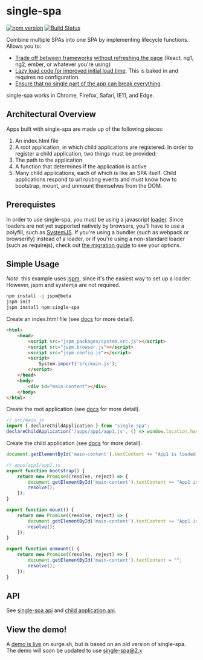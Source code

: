 # single-spa
[![npm version](https://img.shields.io/npm/v/single-spa.svg?style=flat-square)](https://www.npmjs.org/package/single-spa)
[![Build Status](https://img.shields.io/travis/CanopyTax/single-spa.svg?style=flat-square)](https://travis-ci.org/CanopyTax/single-spa)

Combine multiple SPAs into one SPA by implementing lifecycle functions. Allows you to:
- [Trade off between frameworks](/docs/single-spa-ecosystem.md#help-for-frameworks) [without refreshing the page](/docs/child-applications.md)
  (React, ng1, ng2, ember, or whatever you're using)
- [Lazy load code for improved initial load time](/docs/child-applications.md#load). This is baked in and requires no configuration.
- [Ensure that no single part of the app can break everything](/docs/application-blast-radius.md).

single-spa works in Chrome, Firefox, Safari, IE11, and Edge.

## Architectural Overview
Apps built with single-spa are made up of the following pieces:

1. An index.html file
1. A root application, in which child applications are registered. In order to register a child application, two things must be provided:
  1. The path to the application
  1. A function that determines if the application is active
1. Many child applications, each of which is like an SPA itself. Child applications respond to url routing events and must know how to bootstrap, mount, and unmount themselves from the DOM.

## Prerequistes
In order to use single-spa, you must be using a javascript [loader](https://github.com/whatwg/loader). Since loaders are not yet supported natively by browsers, you'll have to use a polyfill, such as [SystemJS](https://github.com/systemjs/systemjs).
If you're using a bundler (such as webpack or browserify) instead of a loader, or if you're using a non-standard loader (such as requirejs), check out [the migration guide](/docs/migrating-existing-spas.md)
to see your options.

## Simple Usage
*Note*: this example uses [jspm](https://github.com/jspm/jspm-cli), since it's the easiest way to set up a loader. However, jspm and systemjs are not required.
```bash
npm install -g jspm@beta
jspm init
jspm install npm:single-spa
```

Create an index.html file (see [docs](/docs/root-application.md#indexhtml-file) for more detail).
```html
<html>
    <head>
		<script src="jspm_packages/system.src.js"></script>
		<script src="jspm.browser.js"></script>
		<script src="jspm.config.js"></script>
        <script>
            System.import('src/main.js');
        </script>
    </head>
	<body>
		<div id="main-content"></div>
	</body>
</html>
```

Create the root application (see [docs](/docs/root-application.md) for more detail).
```js
// src/main.js
import { declareChildApplication } from "single-spa";
declareChildApplication('/apps/app1/app1.js', () => window.location.hash === '');
```

Create the child application (see [docs](/docs/child-applications.md) for more detail).
```js
document.getElementById('main-content').textContent += "App1 is loaded.";

// apps/app1/app1.js
export function bootstrap() {
	return new Promise((resolve, reject) => {
		document.getElementById('main-content').textContent += "App1 is bootstrapped.";
		resolve();
	});
}

export function mount() {
	return new Promise((resolve, reject) => {
		document.getElementById('main-content').textContent += "App1 is mounted!";
		resolve();
	});
}

export function unmount() {
	return new Promise((resolve, reject) => {
		document.getElementById('main-content').textContent = "";
		resolve();
	});
}
```

## API
See [single-spa api](/docs/single-spa-api.md) and [child application api](/docs/child-applications.md#child-application-lifecycle).

## View the demo!
A [demo is live](http://single-spa.surge.sh) on surge.sh, but is based on an old version of single-spa. The demo will soon be updated to use single-spa@2.x
